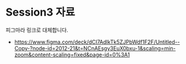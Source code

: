 # Session3 자료

피그마라 링크로 대체합니다.

- https://www.figma.com/deck/dCI7AdlkTk5ZJPbWdf1F2F/Untitled--Copy-?node-id=2012-21&t=NCnAEsgy3EuX0bxu-1&scaling=min-zoom&content-scaling=fixed&page-id=0%3A1
